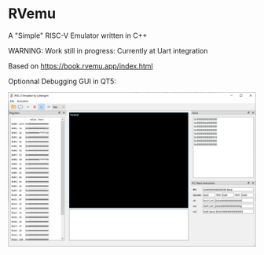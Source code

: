 # RVemu
A "Simple" RISC-V Emulator written in C++

WARNING: Work still in progress: Currently at Uart integration

Based on https://book.rvemu.app/index.html

Optionnal Debugging GUI in QT5:

![QT Gui](Screenshot.jpg)
